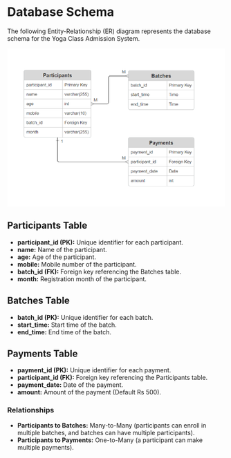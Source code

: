 # Database Schema

The following Entity-Relationship (ER) diagram represents the database schema for the Yoga Class Admission System.

![ER Diagram](ERDiagram.PNG)

## Participants Table

- **participant_id (PK):** Unique identifier for each participant.
- **name:** Name of the participant.
- **age:** Age of the participant.
- **mobile:** Mobile number of the participant.
- **batch_id (FK):** Foreign key referencing the Batches table.
- **month:** Registration month of the participant.

## Batches Table

- **batch_id (PK):** Unique identifier for each batch.
- **start_time:** Start time of the batch.
- **end_time:** End time of the batch.

## Payments Table

- **payment_id (PK):** Unique identifier for each payment.
- **participant_id (FK):** Foreign key referencing the Participants table.
- **payment_date:** Date of the payment.
- **amount:** Amount of the payment (Default Rs 500).

### Relationships

- **Participants to Batches:** Many-to-Many (participants can enroll in multiple batches, and batches can have multiple participants).
- **Participants to Payments:** One-to-Many (a participant can make multiple payments).
